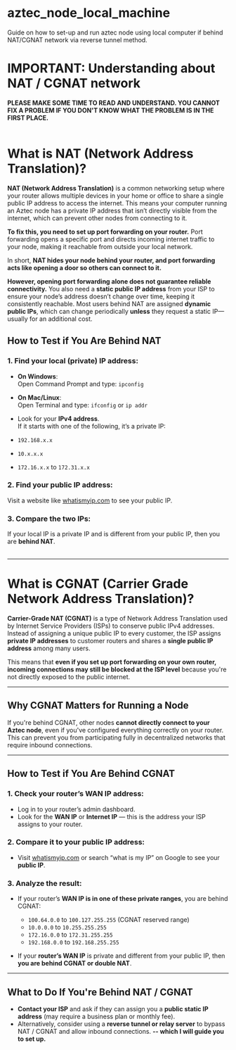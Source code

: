 # aztec_node_local_machine
Guide on how to set-up and run aztec node using local computer if behind NAT/CGNAT network via reverse tunnel method.

# IMPORTANT: Understanding about NAT / CGNAT network
**PLEASE MAKE SOME TIME TO READ AND UNDERSTAND. YOU CANNOT FIX A PROBLEM IF YOU DON'T KNOW WHAT THE PROBLEM IS IN THE FIRST PLACE.**<br /><br />
# What is NAT (Network Address Translation)?
**NAT (Network Address Translation)** is a common networking setup where your router allows multiple devices in your home or office to share a single public IP address to access the internet. This means your computer running an Aztec node has a private IP address that isn’t directly visible from the internet, which can prevent other nodes from connecting to it.

**To fix this, you need to set up port forwarding on your router.** Port forwarding opens a specific port and directs incoming internet traffic to your node, making it reachable from outside your local network.

In short, **NAT hides your node behind your router, and port forwarding acts like opening a door so others can connect to it.**

**However, opening port forwarding alone does not guarantee reliable connectivity.** You also need a **static public IP address** from your ISP to ensure your node’s address doesn’t change over time, keeping it consistently reachable. Most users behind NAT are assigned **dynamic public IPs**, which can change periodically **unless** they request a static IP—usually for an additional cost.

## How to Test if You Are Behind NAT

### 1. Find your local (private) IP address:

- **On Windows**:  
  Open Command Prompt and type:
```ipconfig```

- **On Mac/Linux**:  
Open Terminal and type:
```ifconfig``` or ```ip addr```

- Look for your **IPv4 address**.  
If it starts with one of the following, it’s a private IP:
- `192.168.x.x`
- `10.x.x.x`
- `172.16.x.x` to `172.31.x.x`

### 2. Find your public IP address:

Visit a website like [whatismyip.com](https://whatismyip.com) to see your public IP.

### 3. Compare the two IPs:

If your local IP is a private IP and is different from your public IP, then you are **behind NAT**. <br /><br />

---

# What is CGNAT (Carrier Grade Network Address Translation)?

**Carrier-Grade NAT (CGNAT)** is a type of Network Address Translation used by Internet Service Providers (ISPs) to conserve public IPv4 addresses. Instead of assigning a unique public IP to every customer, the ISP assigns **private IP addresses** to customer routers and shares a **single public IP address** among many users.

This means that **even if you set up port forwarding on your own router, incoming connections may still be blocked at the ISP level** because you're not directly exposed to the public internet.

---

## Why CGNAT Matters for Running a Node

If you're behind CGNAT, other nodes **cannot directly connect to your Aztec node**, even if you've configured everything correctly on your router. This can prevent you from participating fully in decentralized networks that require inbound connections.

---

## How to Test if You Are Behind CGNAT

### 1. Check your router’s **WAN IP address**:

- Log in to your router’s admin dashboard.
- Look for the **WAN IP** or **Internet IP** — this is the address your ISP assigns to your router.

### 2. Compare it to your public IP address:

- Visit [whatismyip.com](https://whatismyip.com) or search “what is my IP” on Google to see your **public IP**.

### 3. Analyze the result:

- If your router’s **WAN IP is in one of these private ranges**, you are behind CGNAT:
  - `100.64.0.0` to `100.127.255.255` (CGNAT reserved range)
  - `10.0.0.0` to `10.255.255.255`
  - `172.16.0.0` to `172.31.255.255`
  - `192.168.0.0` to `192.168.255.255`

- If your **router’s WAN IP** is private and different from your public IP, then **you are behind CGNAT or double NAT**.

---

## What to Do If You're Behind NAT / CGNAT

- **Contact your ISP** and ask if they can assign you a **public static IP address** (may require a business plan or monthly fee).
- Alternatively, consider using a **reverse tunnel or relay server** to bypass NAT / CGNAT and allow inbound connections. **-- which I will guide you to set up.**






